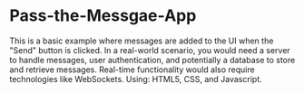 # Pass-the-Messgae-App
This is a basic example where messages are added to the UI when the "Send" button is clicked. In a real-world scenario, you would need a server to handle messages, user authentication, and potentially a database to store and retrieve messages. Real-time functionality would also require technologies like WebSockets. 
Using: HTML5, CSS, and Javascript.
